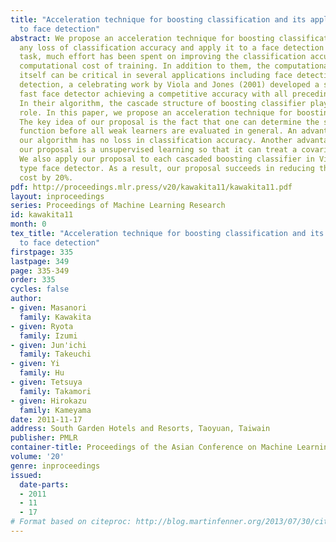 ```yaml
---
title: "Acceleration technique for boosting classification and its application
  to face detection"
abstract: We propose an acceleration technique for boosting classification without
  any loss of classification accuracy and apply it to a face detection task. In classification
  task, much effort has been spent on improving the classification accuracy and the
  computational cost of training. In addition to them, the computational cost of classification
  itself can be critical in several applications including face detection. In face
  detection, a celebrating work by Viola and Jones (2001) developed a significantly
  fast face detector achieving a competitive accuracy with all preceding face detectors.
  In their algorithm, the cascade structure of boosting classifier plays an important
  role. In this paper, we propose an acceleration technique for boosting classifier.
  The key idea of our proposal is the fact that one can determine the sign of discriminant
  function before all weak learners are evaluated in general. An advantage is that
  our algorithm has no loss in classification accuracy. Another advantage is that
  our proposal is a unsupervised learning so that it can treat a covariate shift situation.
  We also apply our proposal to each cascaded boosting classifier in Viola and Jones
  type face detector. As a result, our proposal succeeds in reducing the classification
  cost by 20%.
pdf: http://proceedings.mlr.press/v20/kawakita11/kawakita11.pdf
layout: inproceedings
series: Proceedings of Machine Learning Research
id: kawakita11
month: 0
tex_title: "Acceleration technique for boosting classification and its application
  to face detection"
firstpage: 335
lastpage: 349
page: 335-349
order: 335
cycles: false
author:
- given: Masanori
  family: Kawakita
- given: Ryota
  family: Izumi
- given: Jun'ichi
  family: Takeuchi
- given: Yi
  family: Hu
- given: Tetsuya
  family: Takamori
- given: Hirokazu
  family: Kameyama
date: 2011-11-17
address: South Garden Hotels and Resorts, Taoyuan, Taiwain
publisher: PMLR
container-title: Proceedings of the Asian Conference on Machine Learning
volume: '20'
genre: inproceedings
issued:
  date-parts:
  - 2011
  - 11
  - 17
# Format based on citeproc: http://blog.martinfenner.org/2013/07/30/citeproc-yaml-for-bibliographies/
---
```

